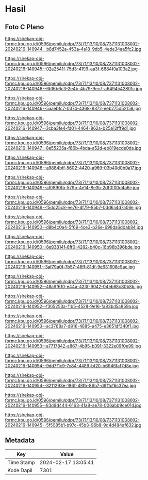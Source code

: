 # Hasil

## Foto C Plano

https://sirekap-obj-formc.kpu.go.id/0596/pemilu/pdpr/73/71/13/10/08/7371131008002-20240216-140944--b8d7452a-453a-4a18-9db5-4ede34aa5fc2.jpg

https://sirekap-obj-formc.kpu.go.id/0596/pemilu/pdpr/73/71/13/10/08/7371131008002-20240216-140945--02a2541f-75d3-4199-aa3f-6684f0a103a2.jpg

https://sirekap-obj-formc.kpu.go.id/0596/pemilu/pdpr/73/71/13/10/08/7371131008002-20240216-140946--6b16b6c3-2e4b-4b79-9ec7-a6494542801c.jpg

https://sirekap-obj-formc.kpu.go.id/0596/pemilu/pdpr/73/71/13/10/08/7371131008002-20240216-140946--5aaebfc7-0374-4368-8372-eeb275d52158.jpg

https://sirekap-obj-formc.kpu.go.id/0596/pemilu/pdpr/73/71/13/10/08/7371131008002-20240216-140947--3cba3fe4-fd01-4464-862a-b25e12fff9d1.jpg

https://sirekap-obj-formc.kpu.go.id/0596/pemilu/pdpr/73/71/13/10/08/7371131008002-20240216-140947--8e55236a-f86b-4bda-a52d-eb819ecde0da.jpg

https://sirekap-obj-formc.kpu.go.id/0596/pemilu/pdpr/73/71/13/10/08/7371131008002-20240216-140948--a9884bff-5602-4420-a969-03b40d0b0a17.jpg

https://sirekap-obj-formc.kpu.go.id/0596/pemilu/pdpr/73/71/13/10/08/7371131008002-20240216-140949--af0890fb-579b-4e14-8e3b-2df0f00d4a6e.jpg

https://sirekap-obj-formc.kpu.go.id/0596/pemilu/pdpr/73/71/13/10/08/7371131008002-20240216-140949--f5dd25c8-ee76-4f79-85b7-0dd6a4d7a06e.jpg

https://sirekap-obj-formc.kpu.go.id/0596/pemilu/pdpr/73/71/13/10/08/7371131008002-20240216-140950--d8b4c0a4-5f69-4ce3-b26e-698da6ddab84.jpg

https://sirekap-obj-formc.kpu.go.id/0596/pemilu/pdpr/73/71/13/10/08/7371131008002-20240216-140950--8e93814f-8ff0-4282-b40c-16b96b396bde.jpg

https://sirekap-obj-formc.kpu.go.id/0596/pemilu/pdpr/73/71/13/10/08/7371131008002-20240216-140951--3af79a0f-7b57-46ff-81df-9e631606c9ac.jpg

https://sirekap-obj-formc.kpu.go.id/0596/pemilu/pdpr/73/71/13/10/08/7371131008002-20240216-140952--48a9f6f0-e44a-423f-9042-04eb68c80b8b.jpg

https://sirekap-obj-formc.kpu.go.id/0596/pemilu/pdpr/73/71/13/10/08/7371131008002-20240216-140952--f305253a-f1b5-4528-9e16-fa83bd5a859a.jpg

https://sirekap-obj-formc.kpu.go.id/0596/pemilu/pdpr/73/71/13/10/08/7371131008002-20240216-140953--ac3768a7-d816-4885-a475-e3651df340f1.jpg

https://sirekap-obj-formc.kpu.go.id/0596/pemilu/pdpr/73/71/13/10/08/7371131008002-20240216-140953--a7717842-a867-4b95-b091-3322e09f0e99.jpg

https://sirekap-obj-formc.kpu.go.id/0596/pemilu/pdpr/73/71/13/10/08/7371131008002-20240216-140954--9dd7f1c9-7c84-4489-bf20-b6946faf7d8e.jpg

https://sirekap-obj-formc.kpu.go.id/0596/pemilu/pdpr/73/71/13/10/08/7371131008002-20240216-140954--8211293e-186f-48fb-86b7-d9f1cf6c37ea.jpg

https://sirekap-obj-formc.kpu.go.id/0596/pemilu/pdpr/73/71/13/10/08/7371131008002-20240216-140955--83d9d444-6163-41a8-ae78-006abb9ce01d.jpg

https://sirekap-obj-formc.kpu.go.id/0596/pemilu/pdpr/73/71/13/10/08/7371131008002-20240216-140945--5f5085b1-b97c-45b3-96b8-9d4d484af632.jpg


## Metadata

| Key        | Value               |
| ---------- | ------------------- |
| Time Stamp | 2024-02-17 13:05:41 |
| Kode Dapil | 7301                |



